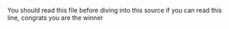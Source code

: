 You should read this file before diving into this source
if you can read this line, congrats you are the winner
